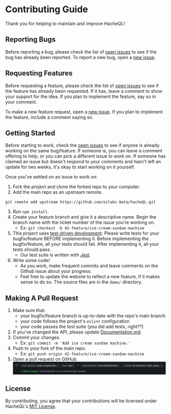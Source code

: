 # Contributing Guide

Thank you for helping to maintain and improve HacheQL!

## Reporting Bugs

Before reporting a bug, please check the list of [open issues](https://github.com/oslabs-beta/hacheQL/issues) to see if the bug has already been reported. To report a new bug, open a [new issue](https://github.com/oslabs-beta/hacheQL/issues/new).

## Requesting Features

Before requesting a feature, please check the list of [open issues](https://github.com/oslabs-beta/hacheQL/issues) to see if the feature has already been requested. If it has, leave a comment to show your support for the idea. If you plan to implement the feature, say so in your comment.

To make a new feature request, open a [new issue](https://github.com/oslabs-beta/hacheQL/issues/new). If you plan to implement the feature, include a comment saying so.

## Getting Started

Before starting to work, check the [open issues](https://github.com/oslabs-beta/hacheQL/issues) to see if anyone is already working on the same bug/feature. If someone is, you can leave a comment offering to help, or you can pick a different issue to work on. If someone has claimed an issue but doesn't respond to your comments and hasn't left an update for two weeks, it's okay to start working on it yourself.

Once you've settled on an issue to work on:

1. Fork the project and clone the forked repo to your computer.
2. Add the main repo as an upstream remote.
```
git remote add upstream https://github.com/oslabs-beta/hacheQL.git
```
3. Run `npm install`.
4. Create your feature branch and give it a descriptive name. Begin the branch name with the ticket number of the issue you're working on.
    - Ex: `git checkout -b 42-feature/ice-cream-sundae-machine`
5. This project uses [test-driven development](https://www.agilealliance.org/glossary/tdd/#q=~(infinite~false~filters~(postType~(~'page~'post~'aa_book~'aa_event_session~'aa_experience_report~'aa_glossary~'aa_research_paper~'aa_video)~tags~(~'tdd))~searchTerm~'~sort~false~sortDirection~'asc~page~1)). Please write tests for your bugfix/feature BEFORE implementing it. Before implementing the bugfix/feature, all your tests should fail. After implementing it, all your tests should pass.
    - Our test suite is written with [Jest](https://jestjs.io/).
6. Write some code!
    - As you work, make frequent commits and leave comments on the Github issue about your progress.
    - Feel free to update the website to reflect a new feature, if it makes sense to do so. The source files are in the `demo/` directory.

## Making A Pull Request

1. Make sure that: 
    - your bugfix/feature branch is up-to-date with the repo's main branch
    - your code follows the project's `eslint` configuration
    - your code passes the test suite (you did add tests, right??)
4. If you've changed the API, please update [Documentation.md](DOCUMENTATION.md).
5. Commit your changes.
    - Ex: `git commit -m 'Add ice cream sundae machine.'`
6. Push to your fork of the main repo.
    - Ex: `git push origin 42-feature/ice-cream-sundae-machine`
7. Open a pull request on GitHub.
![](pull-request.png)

## License
By contributing, you agree that your contributions will be licensed under HacheQL's [MIT License](LICENSE).